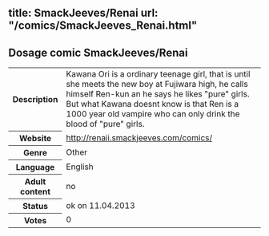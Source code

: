 title: SmackJeeves/Renai
url: "/comics/SmackJeeves_Renai.html"
---
Dosage comic SmackJeeves/Renai
-----------------------------------------

<table class="comicinfo">
<tr>
<th>Description</th><td>Kawana Ori is a ordinary teenage girl, that is until she meets the new boy at Fujiwara high, he calls himself Ren-kun an he says he likes &quot;pure&quot; girls. But what Kawana doesnt know is that Ren is a 1000 year old vampire who can only drink the blood of &quot;pure&quot; girls.</td>
</tr>
<tr>
<th>Website</th><td><a href="http://renaii.smackjeeves.com/comics/">http://renaii.smackjeeves.com/comics/</a></td>
</tr>
<tr>
<th>Genre</th><td>Other</td>
</tr>
<tr>
<th>Language</th><td>English</td>
</tr>
<tr>
<th>Adult content</th><td>no</td>
</tr>
<tr>
<th>Status</th><td>ok on 11.04.2013</td>
</tr>
<tr>
<th>Votes</th><td>0</div></td>
</tr>
</table>
